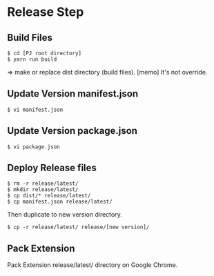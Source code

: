 # Release Step
## Build Files
```
$ cd [PJ root directory]
$ yarn run build
```
=> make or replace dist directory (build files). [memo] It's not override.

## Update Version manifest.json
```
$ vi manifest.json
```

## Update Version package.json
```
$ vi package.json
```

## Deploy Release files
```
$ rm -r release/latest/
$ mkdir release/latest/
$ cp dist/* release/latest/
$ cp manifest.json release/latest/
```

Then duplicate to new version directory.
```
$ cp -r release/latest/ release/[new version]/
```

## Pack Extension
Pack Extension release/latest/ directory on Google Chrome.
